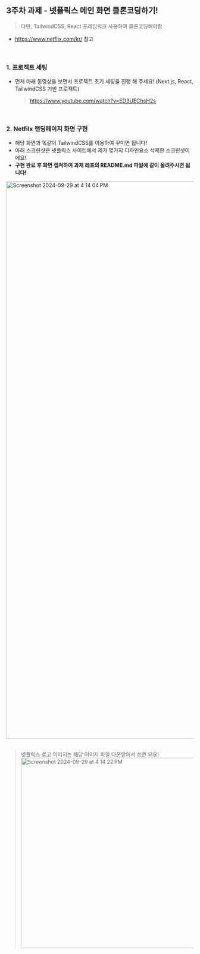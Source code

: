 ## 3주차 과제 - 넷플릭스 메인 화면 클론코딩하기!

> 다만, TailwindCSS, React 프레임워크 사용하여 클론코딩해야함

- https://www.netflix.com/kr/ 참고

<br>

### 1. 프로젝트 세팅

- 먼저 아래 동영상을 보면서 프로젝트 초기 세팅을 진행 해 주세요! (Next.js, React, TailwindCSS 기반 프로젝트)
  > https://www.youtube.com/watch?v=ED3UEChsH2s

<br>

### 2. Netfilx 랜딩페이지 화면 구현

- 해당 화면과 똑같이 TailwindCSS를 이용하여 꾸미면 됩니다!
- 아래 스크린샷은 넷플릭스 사이트에서 제가 몇가지 디자인요소 삭제한 스크린샷이에요!
- <b>구현 완료 후 화면 캡쳐하여 과제 레포의 README.md 파일에 같이 올려주시면 됩니다!</b>

<img width="1497" alt="Screenshot 2024-09-29 at 4 14 04 PM" src="https://github.com/user-attachments/assets/f75531a0-0ea8-4610-9307-316ec69fcb0b">

<br>
<br>

> 넷플릭스 로고 이미지는 해당 이미지 파일 다운받아서 쓰면 돼요!
> <img width="511" alt="Screenshot 2024-09-29 at 4 14 22 PM" src="https://github.com/user-attachments/assets/a2161ffe-1c0a-42a6-985d-74290c40b915">
